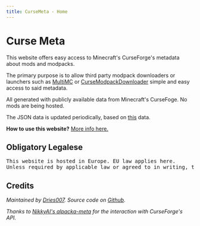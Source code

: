 ```yaml
---
title: CurseMeta - Home
---
```

# Curse Meta

This website offers easy access to Minecraft's CurseForge's metadata about mods and modpacks.

The primary purpose is to allow third party modpack downloaders or launchers such as [MultiMC](multimc.org) or [CurseModpackDownloader](https://github.com/DoubleDoorDevelopment/CurseModpackDownloader) simple and easy access to said metadata.

All generated with publicly available data from Minecraft's CurseFoge. No mods are being hosted.

The JSON data is updated periodically, based on [this](https://github.com/NikkyAI/alpacka-meta-files) data.

**How to use this website?** [More info here.](devinfo.html)

## Obligatory Legalese

<pre>
This website is hosted in Europe. EU law applies here.
Unless required by applicable law or agreed to in writing, the information provided on this subdomain is distributed on an "AS IS" basis, WITHOUT WARRANTIES OR CONDITIONS OF ANY KIND, either express or implied.
</pre>

## Credits

_Maintained by [Dries007](https://dries007.net). Source code on [Github](https://github.com/dries007/curseMeta)._

_Thanks to [NikkyAI's alpacka-meta](https://github.com/NikkyAI/alpacka-meta) for the interaction with CurseForge's API._